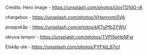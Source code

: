 Credits: 
Hero image - https://unsplash.com/photos/UovTD1dG-lA

chargebox - https://unsplash.com/photos/VHqnnxmi5VA

proppskåp - https://unsplash.com/photos/kK7uPfb2YWU

skruva lampor - https://unsplash.com/photos/TVPI5pHpNFw

Elskåp ute - https://unsplash.com/photos/FYFXd_67icI
